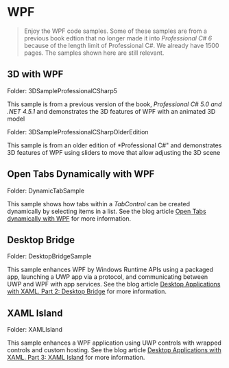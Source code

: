 # WPF

> Enjoy the WPF code samples. Some of these samples are from a previous book edtion that no longer made it into *Professional C# 6* because of the length limit of Professional C#. We already have 1500 pages. The samples shown here are still relevant.

## 3D with WPF

Folder: 3DSampleProfessionalCSharp5

This sample is from a previous version of the book, *Professional C# 5.0 and .NET 4.5.1* and demonstrates the 3D features of WPF with an animated 3D model

Folder: 3DSampleProfessionalCSharpOlderEdition

This sample is from an older edition of *Professional C#" and demonstrates 3D features of WPF using sliders to move that allow adjusting the 3D scene

## Open Tabs Dynamically with WPF

Folder: DynamicTabSample

This sample shows how tabs within a *TabControl* can be created dynamically by selecting items in a list. See the blog article [Open Tabs dynamically with WPF](https://csharp.christiannagel.com/2016/12/19/tabcontrolwpf/ "Open Tabs dynamically with WPF") for more information.

## Desktop Bridge

Folder: DesktopBridgeSample

This sample enhances WPF by Windows Runtime APIs using a packaged app, launching a UWP app via a protocol, and communicating between UWP and WPF with app services. See the blog article [Desktop Applications with XAML. Part 2: Desktop Bridge](https://csharp.christiannagel.com/2018/10/09/desktopbridge/) for more information.

## XAML Island

Folder: XAMLIsland

This sample enhances a WPF application using UWP controls with wrapped controls and custom hosting. See the blog article [Desktop Applications with XAML. Part 3: XAML Island](https://csharp.christiannagel.com/2018/11/06/xamlisland/) for more information.
